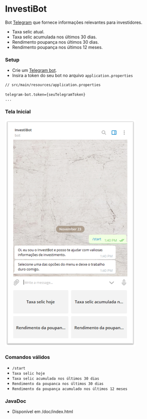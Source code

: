 # InvestiBot

Bot [Telegram](https://telegram.org/) que fornece informações relevantes para investidores.
- Taxa selic atual.
- Taxa selic acumulada nos últimos 30 dias.
- Rendimento poupança nos últimos 30 dias.
- Rendimento poupança nos últimos 12 meses.

### Setup
- Crie um [Telegram bot](https://core.telegram.org/bots).
- Insira a token do seu bot no arquivo `application.properties`
```text
// src/main/resources/application.properties

telegram-bot.token={seuTelegramToken}
...
```
### Tela Inicial 
![Tela Inicial](/images/telaInicial.png)


### Comandos válidos
- `/start`
- `Taxa selic hoje`
- `Taxa selic acumulada nos últimos 30 dias`
- `Rendimento da poupanca nos últimos 30 dias`
- `Rendimento da poupança acumulado nos últimos 12 meses`

### JavaDoc
- Disponível em /doc/index.html
